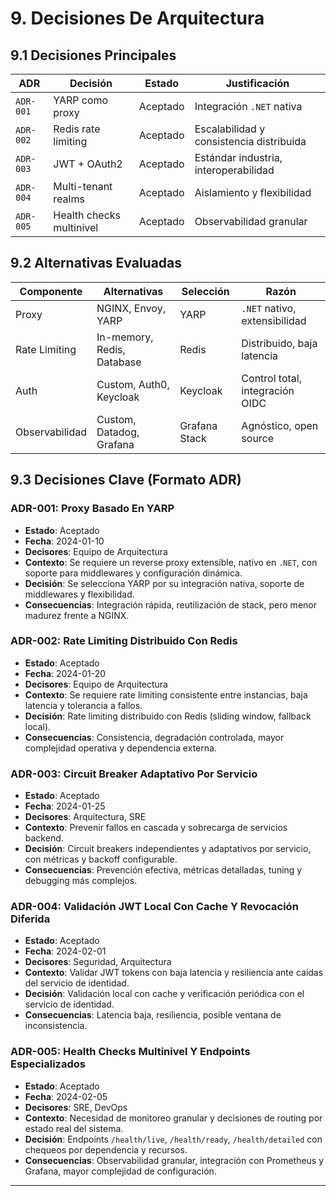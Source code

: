 # 9. Decisiones De Arquitectura

## 9.1 Decisiones Principales

| ADR        | Decisión                  | Estado    | Justificación                        |
|------------|---------------------------|-----------|--------------------------------------|
| `ADR-001`  | YARP como proxy           | Aceptado  | Integración `.NET` nativa            |
| `ADR-002`  | Redis rate limiting       | Aceptado  | Escalabilidad y consistencia distribuida |
| `ADR-003`  | JWT + OAuth2              | Aceptado  | Estándar industria, interoperabilidad|
| `ADR-004`  | Multi-tenant realms       | Aceptado  | Aislamiento y flexibilidad           |
| `ADR-005`  | Health checks multinivel  | Aceptado  | Observabilidad granular              |

## 9.2 Alternativas Evaluadas

| Componente        | Alternativas           | Selección | Razón                        |
|-------------------|-----------------------|-----------|------------------------------|
| Proxy             | NGINX, Envoy, YARP    | YARP      | `.NET` nativo, extensibilidad|
| Rate Limiting     | In-memory, Redis, Database | Redis | Distribuido, baja latencia   |
| Auth              | Custom, Auth0, Keycloak | Keycloak | Control total, integración OIDC |
| Observabilidad    | Custom, Datadog, Grafana | Grafana Stack | Agnóstico, open source |

## 9.3 Decisiones Clave (Formato ADR)

### ADR-001: Proxy Basado En YARP

- **Estado**: Aceptado
- **Fecha**: 2024-01-10
- **Decisores**: Equipo de Arquitectura
- **Contexto**: Se requiere un reverse proxy extensible, nativo en `.NET`, con soporte para middlewares y configuración dinámica.
- **Decisión**: Se selecciona YARP por su integración nativa, soporte de middlewares y flexibilidad.
- **Consecuencias**: Integración rápida, reutilización de stack, pero menor madurez frente a NGINX.

### ADR-002: Rate Limiting Distribuido Con Redis

- **Estado**: Aceptado
- **Fecha**: 2024-01-20
- **Decisores**: Equipo de Arquitectura
- **Contexto**: Se requiere rate limiting consistente entre instancias, baja latencia y tolerancia a fallos.
- **Decisión**: Rate limiting distribuido con Redis (sliding window, fallback local).
- **Consecuencias**: Consistencia, degradación controlada, mayor complejidad operativa y dependencia externa.

### ADR-003: Circuit Breaker Adaptativo Por Servicio

- **Estado**: Aceptado
- **Fecha**: 2024-01-25
- **Decisores**: Arquitectura, SRE
- **Contexto**: Prevenir fallos en cascada y sobrecarga de servicios backend.
- **Decisión**: Circuit breakers independientes y adaptativos por servicio, con métricas y backoff configurable.
- **Consecuencias**: Prevención efectiva, métricas detalladas, tuning y debugging más complejos.

### ADR-004: Validación JWT Local Con Cache Y Revocación Diferida

- **Estado**: Aceptado
- **Fecha**: 2024-02-01
- **Decisores**: Seguridad, Arquitectura
- **Contexto**: Validar JWT tokens con baja latencia y resiliencia ante caídas del servicio de identidad.
- **Decisión**: Validación local con cache y verificación periódica con el servicio de identidad.
- **Consecuencias**: Latencia baja, resiliencia, posible ventana de inconsistencia.

### ADR-005: Health Checks Multinivel Y Endpoints Especializados

- **Estado**: Aceptado
- **Fecha**: 2024-02-05
- **Decisores**: SRE, DevOps
- **Contexto**: Necesidad de monitoreo granular y decisiones de routing por estado real del sistema.
- **Decisión**: Endpoints `/health/live`, `/health/ready`, `/health/detailed` con chequeos por dependencia y recursos.
- **Consecuencias**: Observabilidad granular, integración con Prometheus y Grafana, mayor complejidad de configuración.

---
